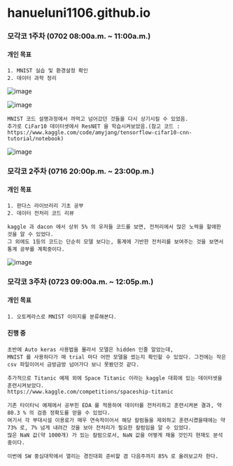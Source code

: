 # hanueluni1106.github.io


### 모각코 1주차 (0702 08:00a.m. ~ 11:00a.m.)

#### 개인 목표
    1. MNIST 실습 및 환경설정 확인
    2. 데이터 과학 정리
    

![image](https://user-images.githubusercontent.com/53938323/176979133-0f01bcbd-9358-434a-918a-784fc6b31cfc.png)

![image](https://user-images.githubusercontent.com/53938323/176980967-60430069-d689-4849-a254-1b3b02a239dd.png)

    MNIST 코드 설명과정에서 까먹고 넘어갔던 것들을 다시 상기시킬 수 있었음.
    추가로 CiFar10 데이터셋에서 ResNET 을 학습시켜보았음.(참고 코드 : https://www.kaggle.com/code/amyjang/tensorflow-cifar10-cnn-tutorial/notebook)
    
![image](https://user-images.githubusercontent.com/53938323/176982058-a7c3b872-2278-4a9d-a396-8a5278f944e4.png)


### 모각코 2주차 (0716 20:00p.m. ~ 23:00p.m.)

#### 개인 목표
    1. 판다스 라이브러리 기초 공부
    2. 데이터 전처리 코드 리뷰
    
    kaggle 과 dacon 에서 상위 5% 의 유저들 코드를 보면, 전처리에서 많은 노력을 할애한 것을 알 수 있었다.
    그 외에도 1등의 코드는 단순히 모델 보다는, 통계에 기반한 전처리를 보여주는 것을 보면서 통계 공부를 계획중이다.
    
    
![image](https://user-images.githubusercontent.com/53938323/179662973-1e7b1b7d-e55f-4414-8ee5-a7296d7a4087.png)


### 모각코 3주차 (0723 09:00a.m. ~ 12:05p.m.)

#### 개인 목표

    1. 오토케라스로 MNIST 이미지를 분류해본다.


#### 진행 중

    초반에 Auto keras 사용법을 몰라서 모델은 hidden 인줄 알았는데, 
    MNIST 를 사용하다가 매 trial 마다 어떤 모델을 썼는지 확인할 수 있었다. 그전에는 작은 csv 파일이어서 금방금방 넘어가다 보니 못봤던것 같다.

    추가적으로 Titanic 예제 외에 Space Titanic 이라는 kaggle 대회에 있는 데이터셋을 훈련시켜보았다.
    https://www.kaggle.com/competitions/spaceship-titanic

    기존 타이타닉 예제에서 공부힌 EDA 를 적용하여 데이터를 전처리하고 훈련시켜본 결과, 약 80.3 % 의 검증 정확도를 얻을 수 있었다.
    여기서 각 부대시설 이용료가 매우 연속적이어서 해당 칼럼들을 제외하고 훈련시켰을때에는 약 73% 로, 7% 넘게 내려간 것을 보아 전처리가 필요한 칼럼임을 알 수 있었다.
    많은 NaN 값(약 1000개) 가 있는 칼럼으로서, NaN 값을 어떻게 채울 것인지 현재도 분석 중이다.

    이번에 SW 중심대학에서 열리는 경진대회 준비할 겸 다음주까지 85% 로 올려보고자 한다.
    
